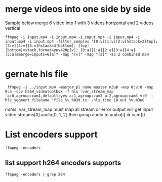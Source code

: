 # merge videos into one side by side
Sample below merge 6 video into 1 with 3 videos horizontal and 2 videos vertical
```
ffmpeg -i input.mp4 -i input.mp4 -i input.mp4 -i input.mp4 -i input.mp4 -i input.mp4 -filter_complex "[0:v][1:v][2:v]hstack=3[top]; [3:v][4:v][5:v]hstack=3[bottom]; [top][bottom]vstack,format=yuv420p[v]; [0:a][1:a][2:a][3:a][4:a][5:a]amerge=inputs=6[a]" -map "[v]" -map "[a]" -ac 2 combined.mp4
```

# gernate hls file
```
 ffmpeg -i ../input.mp4 -master_pl_name master.m3u8 -map 0:v:0 -map 0:a -c:v h264_videotoolbox -f hls -var_stream_map 'a:0,agroup:cam1,default:yes a:1,agroup:cam2 a:2,agroup:cam3 v:0' -hls_segment_filename 'file_%v_%03d.ts' -hls_time 10 out_%v.m3u8
 ```
 *notes*: var_stream_map must map all stream or error
 output will get input video streams[0] audio[0, 1, 2] then group audio to audio[i] => cam{i}

 # List encoders support
 ```
 ffmpeg -encoders
 ```

 ## list support h264 encoders supports
 ```
 ffmpeg -encoders | grep 264
 ```
 